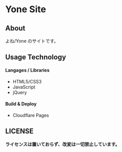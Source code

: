 
# Yone Site

## About
よね/Yone のサイトです。

## Usage Technology

#### Langages / Libraries
- HTML5/CSS3
- JavaScript
- jQuery

#### Build & Deploy
- Cloudflare Pages

## LICENSE
**ライセンスは置いておらず、改変は一切禁止しています。**
